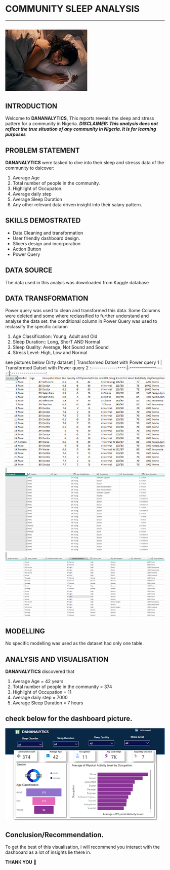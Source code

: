 # COMMUNITY SLEEP ANALYSIS
---
![](SLEEPHOME.jpeg)
---
## INTRODUCTION
Welcome to **DANANALYTICS**, This reports reveals the sleep and stress pattern for a community in Nigeria.
**_DISCLAIMER: This analysis does not reflect the true situation of any community in Nigeria.  It is for learning purposes_**

## PROBLEM STATEMENT
**DANANALYTICS** were tasked to dive into their sleep and stresss data of the community to dsicover:
1. Average Age
2. Total number of people in the community.
3. Highlight of Occupaton.
4. Average daily step 
5. Average Sleep Duration
6. Any other relevant data driven insight into their salary pattern.

## SKILLS DEMOSTRATED
- Data Cleaning and transformation
- User friendly dashboard design.
- Slicers design and incorporation
- Action Button
- Power Query

## DATA SOURCE
The data used in this analyis was downloaded from Kaggle database

## DATA TRANSFORMATION

Power query was used to clean and transformed this data. Some Columns were deleted and some where reclassified to further understand and analyse the data set. the conditional column in Power Query was used to reclassify the specific column

1. Age Classification: Young, Adult and Old
2. Sleep Duration:: Long, ShorT AND Normal
3. Sleep Quality: Average, Not Sound and Sound
4. Stress Level: High, Low and Normal

see pictures below
Dirty dataset     |     Transformed Datset with Power query 1 |  Transformed Datset with Power query 2
:-----------------:|:-----------------:|:-----------------:
![](EXCELSLEEP.png)|![](SLEEPPQ1.png)| ![](SPLEEPPQ2.png)

## MODELLING
No specific modelling was used as the dataset had only one table.

## ANALYSIS AND VISUALISATION
**DANANALYTICS** discovered that 
1. Average Age = 42 years
2. Total number of people in the community = 374
3. Highlight of Occupation = 11
4. Average daily step = 7000
5. Average Sleep Duration = 7 hours

 check below for the dashboard picture.
 ---
 ![](SLEEP.png)

## Conclusion/Recommendation.

To get the best of this visualisation, i will recommend you interact with the dashboard as a lot of insights lie there in.

**THANK YOU** 🙂



